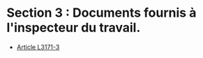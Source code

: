 # Section 3 : Documents fournis à l'inspecteur du travail.

* [Article L3171-3](./LEGIARTI000006902807.md)
